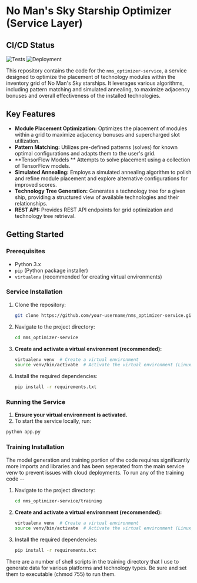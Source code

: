 # No Man's Sky Starship Optimizer (Service Layer)

## CI/CD Status

![Tests](https://github.com/jbelew/nms_optimizer-service/actions/workflows/main.yml/badge.svg?branch=main) ![Deployment](https://img.shields.io/badge/Deployment-Heroku-blue?logo=heroku)

This repository contains the code for the `nms_optimizer-service`, a service designed to optimize the placement of technology modules within the inventory grid of No Man's Sky starships. It leverages various algorithms, including pattern matching and simulated annealing, to maximize adjacency bonuses and overall effectiveness of the installed technologies.

## Key Features

- **Module Placement Optimization:** Optimizes the placement of modules within a grid to maximize adjacency bonuses and supercharged slot utilization.
- **Pattern Matching:** Utilizes pre-defined patterns (solves) for known optimal configurations and adapts them to the user's grid.
- **TensorFlow Models ** Attempts to solve placement using a collection of TensorFlow models.  
- **Simulated Annealing:** Employs a simulated annealing algorithm to polish and refine module placement and explore alternative configurations for improved scores.
- **Technology Tree Generation:** Generates a technology tree for a given ship, providing a structured view of available technologies and their relationships.
- **REST API:** Provides REST API endpoints for grid optimization and technology tree retrieval.

## Getting Started

### Prerequisites

- Python 3.x
- `pip` (Python package installer)
- `virtualenv` (recommended for creating virtual environments)

### Service Installation

1.  Clone the repository:
    ```bash
    git clone https://github.com/your-username/nms_optimizer-service.git
    ```
2.  Navigate to the project directory:
    ```bash
    cd nms_optimizer-service
    ```
3.  **Create and activate a virtual environment (recommended):**
    ```bash
    virtualenv venv  # Create a virtual environment
    source venv/bin/activate  # Activate the virtual environment (Linux/macOS)
    ```
4.  Install the required dependencies:
    ```bash
    pip install -r requirements.txt
    ```

### Running the Service

1. **Ensure your virtual environment is activated.**
2. To start the service locally, run:

```bash
python app.py
```

### Training Installation
The model generation and training portion of the code requires significantly more imports and libraries and has been seperated from the main service venv to prevent issues with cloud deployments. To run any of the training code -- 

1.  Navigate to the project directory:
    ```bash
    cd nms_optimizer-service/training
    ```
2.  **Create and activate a virtual environment (recommended):**
    ```bash
    virtualenv venv  # Create a virtual environment
    source venv/bin/activate  # Activate the virtual environment (Linux/macOS)
    ```
3.  Install the required dependencies:
    ```bash
    pip install -r requirements.txt
    ```

There are a number of shell scripts in the training directory that I use to generate data for various platforms and technology types. Be sure and set them to executable (chmod 755) to run them. 
